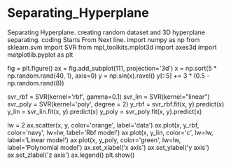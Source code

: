 # Separating_Hyperplane
Separating Hyperplane. 
creating random dataset and 3D hyperplane separating. 
coding Starts From Next line.
import numpy as np
from sklearn.svm import SVR
from mpl_toolkits.mplot3d import axes3d
import matplotlib.pyplot as plt

fig = plt.figure()
ax = fig.add_subplot(111, projection='3d')
x = np.sort(5 * np.random.rand(40, 1), axis=0)
y = np.sin(x).ravel()
y[::5] += 3 * (0.5 - np.random.rand(8))

svr_rbf = SVR(kernel='rbf', gamma=0.1)
svr_lin = SVR(kernel="linear")
svr_poly = SVR(kernel='poly', degree = 2)
y_rbf = svr_rbf.fit(x, y).predict(x)
y_lin = svr_lin.fit(x, y).predict(x)
y_poly = svr_poly.fit(x, y).predict(x)

lw = 2
ax.scatter(x, y, color='orange', label='data')
ax.plot(x, y_rbf, color='navy', lw=lw, label='Rbf model')
ax.plot(x, y_lin, color='c', lw=lw, label='Linear model')
ax.plot(x, y_poly, color='green', lw=lw, label='Polynomial model')
ax.set_xlabel('x axis')
ax.set_ylabel('y axis')
ax.set_zlabel('z axis')
ax.legend()
plt.show()
